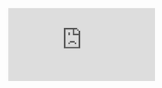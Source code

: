 <iframe frameborder="0" src="https://v.qq.com/txp/iframe/player.html?vid=s0861lly70k" allowFullScreen="true"></iframe>